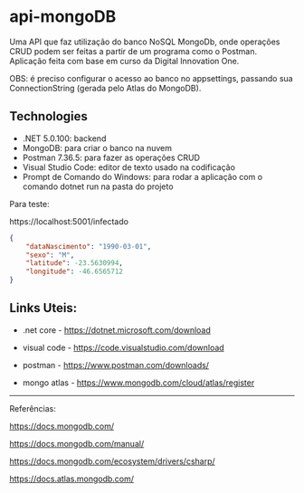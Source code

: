 # api-mongoDB

Uma API que faz utilização do banco NoSQL MongoDb, onde operações CRUD podem ser feitas a partir de um programa como o Postman. Aplicação feita com base em curso da Digital Innovation One.

OBS: é preciso configurar o acesso ao banco no appsettings, passando sua ConnectionString (gerada pelo Atlas do MongoDB).

## Technologies

- .NET 5.0.100: backend
- MongoDB: para criar o banco na nuvem
- Postman 7.36.5: para fazer as operações CRUD
- Visual Studio Code: editor de texto usado na codificação
- Prompt de Comando do Windows: para rodar a aplicação com o comando dotnet run na pasta do projeto


Para teste:

https://localhost:5001/infectado

```json
{
	"dataNascimento": "1990-03-01",
	"sexo": "M",
	"latitude": -23.5630994,
	"longitude": -46.6565712
}
```


## Links Uteis:

- .net core - https://dotnet.microsoft.com/download

- visual code - https://code.visualstudio.com/download

- postman - https://www.postman.com/downloads/

- mongo atlas - https://www.mongodb.com/cloud/atlas/register


-----------------------------------------------

Referências:

https://docs.mongodb.com/

https://docs.mongodb.com/manual/

https://docs.mongodb.com/ecosystem/drivers/csharp/

https://docs.atlas.mongodb.com/
